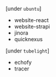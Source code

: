 [under `ubuntu`]

- website-react
- website-strapi
- jinora
- quicknexus

[under `tubelight`]

- echofy
- tracer
